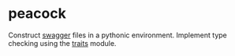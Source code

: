 # peacock

Construct [swagger](http://swagger.io/specification/) files in a pythonic environment. 
Implement type checking using the [traits](https://github.com/enthought/traits) module.

